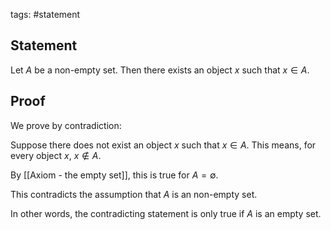 tags: #statement 

## Statement

Let $A$ be a non-empty set. Then there exists an object $x$ such that $x \in A$.

## Proof

We prove by contradiction:

Suppose there does not exist an object $x$ such that $x \in A$.
This means, for every object $x$, $x \notin A$.

By [[Axiom - the empty set]], this is true for $A = \emptyset$.

This contradicts the assumption that $A$ is an non-empty set. 

In other words, the contradicting statement is only true if $A$ is an empty set.
